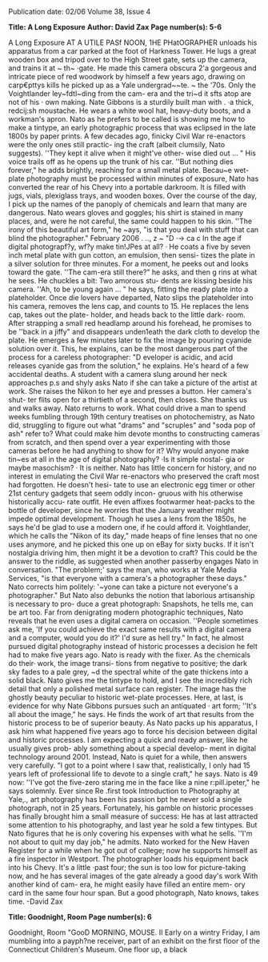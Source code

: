 Publication date: 02/06
Volume 38, Issue 4

**Title: A Long Exposure**
**Author: David Zax**
**Page number(s): 5-6**

A Long Exposure 
AT A UTILE PASf NOON, 1HE PHatOGRAPHER 
unloads his apparatus from a car parked 
at the foot of Harkness Tower. He lugs 
a great wooden box and tripod over to 
the High Street gate, sets up the camera, and 
trains it at ~ th~ ·gate. He made this camera 
obscura 2'a gorgeous and intricate piece of 
red woodwork 
by himself a few years ago, 
drawing on carp€pttys kills he picked up as 
a Yale undergrad~~te. ~ the '70s. Only the 
Voightlander ley~fdtl~ding from the cam-
era and the tri~d it sfts atop are not of his 
· own making. 
Nate Gibbons is a sturdily built man with 
. ·a thick, redcij:sh moustache. He wears a 
white wool hat, heavy-duty boots, and a 
workman's apron. Nato 
as he prefers to 
be called 
is showing me how to make a 
tintype, an early photographic process that 
was eclipsed in the late 1800s by paper 
prints. A few decades ago, finicky Civil War 
re-enactors were the only ones still practic-
ing the craft (albeit clumsily, Nato suggests). 
''They kept it alive when it might've other-
wise died out ... " His voice trails off as he 
opens up the trunk of his car. ''But nothing 
dies forever," he adds brightly, reaching for 
a small metal plate. 
Becau~e wet-plate photography must 
be processed within minutes of exposure, 
Nato has converted the rear of his Chevy 
into a portable darkroom. It is filled with 
jugs, vials, plexiglass trays, and wooden 
boxes. Over the course of the day, I pick 
up the names of the panoply of chemicals 
and learn that many are dangerous. Nato 
wears gloves and goggles; his shirt is 
stained in many places, and, were he not 
careful, the same could happen to his skin. 
''The irony of this beautiful art form," he 
~ays, "is that you deal with stuff that can 
blind the photographer." 
February 2006 
. .., 
z 
~ 
"D ·-> 
ca c 
In the age if digital photograpf?y, wf?y make tin!JPes at all? 
· He coats a five by seven inch metal plate 
with gun cotton, an emulsion, then sensi-
tizes the plate in a silver solution for three 
minutes. For a moment, he peeks out and 
looks toward the gate. ''The cam-era still 
there?" he asks, and then g rins at what he 
sees. He chuckles a bit: Two amorous stu-
dents are kissing beside his camera. ''Ah, to 
be young again ... " he says, fitting the ready 
plate into a plateholder. 
Once die lovers have departed, Nato 
slips the plateholder into his camera, 
removes the lens cap, and counts to 15. He 
replaces the lens cap, takes out the plate-
holder, and heads back to the little dark-
room. After strapping a small red headlamp 
around his forehead, he promises to be 
''back in a jiffy" and disappears unden1eath 
the dark cloth to develop the plate. 
He 
emerges a few minutes later to fix the image 
by pouring cyanide solution over it. This, he 
explains, can be the most dangerous part of 
the process for a careless photographer: 
"D eveloper is acidic, and acid releases 
cyanide gas from the solution," he explains. 
He's heard of a few accidental deaths. 
A student with a camera slung around 
her neck approaches p.s and shyly asks 
Nato if she can take a picture of the artist 
at work. She raises the Nikon to her eye 
and presses a button. Her camera's shut-
ter flits open for a thirtieth of a second, 
then closes. She thanks us and walks away. 
Nato returns to work. 
What could drive a man to spend weeks 
fumbling through 19th century treatises on 
photochemistry, as Nato did, struggling to 
figure out what "drams" and "scruples" and 
"soda pop of ash" refer to? What could 
make him devote months to constructing 
cameras from scratch, and then spend over 
a year experimenting with those cameras 
before he had anything to show for it? Why 
would anyone make tin~es at all in the age 
of digital photography? ·Is it simple nostal-
gia 
or maybe masochism? · 
It is neither. Nato has little concern for 
history, and no interest in emulating the 
Civil War re-enactors who preserved the 
craft most had forgotten. He doesn't hesi-
tate to use an electronic egg timer or other 
21st century gadgets that seem oddly incon-
gruous with his otherwise historically accu-
rate outfit. 
He even affixes footwarmer 
heat-packs to the bottle of developer, since 
he worries that the January weather might 
impede optimal development. Though he 
uses a lens from the 1850s, he says he'd be 
glad to use a modern one, if he could afford 
it. Voightlander, which he calls the "Nikon 
of its day," made heaps of fine lenses that 
no one uses anymore, and he picked this 
one up on eBay for sixty bucks. 
If it isn't nostalgia driving him, then 
might it be a devotion to craft? This could 
be the answer to the riddle, as suggested 
when another passerby engages Nato in 
conversation. "The problem;' says the man, 
who works at Yale Media Services, "is that 
everyone with a camera's a photographer 
these days." 
Nato corrects him politely: 
'~yone can take a picture 
not everyone's 
a photographer." 
But Nato also debunks the notion that 
laborious artisanship is necessary to pro-
duce a great photograph: Snapshots, he tells 
me, can be art too. Far from denigrating 
modern photographic techniques, Nato 
reveals that he even uses a digital camera on 
occasion. ''People sometimes ask me, 'If 
you could achieve the exact same results 
with a digital camera and a computer, would 
you do it?' I'd sure as hell try." In fact, he 
almost pursued digital photography instead 
of historic processes 
a decision he felt had 
to make five years ago. 
Nato is ready with the fixer. As the 
chemicals do their· work, the image transi-
tions from negative to positive; the dark sky 
fades to a pale grey, ~d the spectral white of 
the gate thickens into a solid black. Nato 
gives me the tintype to hold, and I see the 
incredibly rich detail that only a polished 
metal surface can register. The image has the 
ghostly beauty peculiar to historic wet-plate 
processes. Here, at last, is evidence for why 
Nate Gibbons pursues such an antiquated 
· art form; ''It's all about the image," he says. 
He finds the work of art that results from 
the historic process to be of superior beauty. 
As Nato packs up his apparatus, I ask 
him what happened five years ago to force 
his decision between digital and historic 
processes. 
I am expecting a quick and 
ready answer, like he usually gives 
prob-
ably something about a special develop-
ment in digital technology around 2001. 
Instead, Nato is quiet for a while, then 
answers very carefully. "I got to a point 
where I saw that, realistically, I only had 
15 years left of professional life to devote 
to a single craft," he says. 
Nato is 49 now: ''I've got the five-zero 
staring me in the face like a nine r:pill.ipeter," 
he says solemnly. Ever since Re .first took 
Introduction to Photography at Yale,_.,_ art 
photography has been his passion 
bpt he 
never sold a single photograph, not in 25 
years. Fortunately, his gamble on historic 
processes has finally brought him a small 
measure of success: He has at last attracted 
some attention to his photography, and last 
year he sold a few tintypes. But Nato figures 
that he is only covering his expenses with 
what he sells. ''I'm not about to quit my day 
job," he admits. Nato worked for the New 
Haven Register for a while when he got out 
of college; now he supports himself as a fire 
inspector in Westport. 
The photographer loads his equipment 
back into his Chevy. It's a little ·past four; the 
sun is too low for picture-taking now, and he 
has several images of the gate already 
a 
good day's work With another kind of cam-
era, he might easily have filled an entire mem-
ory card in the same four hour span. But a 
good photograph, Nato knows, takes time. 
-David Zax 



**Title: Goodnight, Room**
**Page number(s): 6**

Goodnight, Room 
"GooD MORNING, MOUSE. II 
Early on a wintry Friday, I am mumbling 
into a payph?ne receiver, part of an exhibit 
on the first floor of the Connecticut 
Children's Museum. One floor up, a black